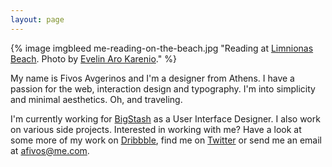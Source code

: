 ```yaml
---
layout: page
---
```

{% image imgbleed me-reading-on-the-beach.jpg "Reading at [Limnionas Beach](http://www.greece.com/destinations/Central_Greece/Evia/Settlement/Limnionas.html). Photo by [Evelin Aro Karenio](http://instagram.com/evekarenio)." %}

My name is Fivos Avgerinos and I'm a designer from Athens. I have a passion for the web, interaction design and typography. I'm into simplicity and minimal aesthetics. Oh, and traveling.

I'm currently working for [BigStash](http://bigstash.co/ "BigStash") as a User Interface Designer. I also work on various side projects. Interested in working with me? Have a look at some more of my work on [Dribbble](http://dribbble.com/afivos "Fivos Avgerinos on Dribbble"), find me on [Twitter](http://twitter.com/afivos "Fivos Avgerinos on Twitter") or send me an email at afivos@me.com.